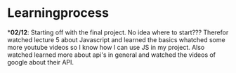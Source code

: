 # Learningprocess


*__02/12__: Starting off with the final project. No idea where to start??? Therefor watched lecture 5 about Javascript and learned the basics whatched some more youtube videos so I know how I can use JS in my project.
Also watched learned more about api's in general and watched the videos of google about their API.
